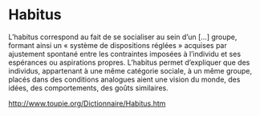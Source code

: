 # Habitus

L’habitus correspond au fait de se socialiser au sein d’un […] groupe, formant ainsi un « système de dispositions réglées » acquises par ajustement spontané entre les contraintes imposées à l’individu et ses espérances ou aspirations propres. L’habitus permet d’expliquer que des individus, appartenant à une même catégorie sociale, à un même groupe, placés dans des conditions analogues aient une vision du monde, des idées, des comportements, des goûts similaires.

http://www.toupie.org/Dictionnaire/Habitus.htm
